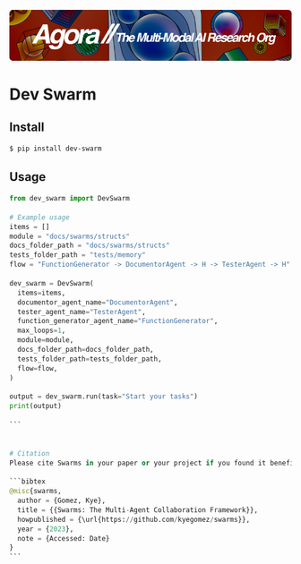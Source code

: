 [![Multi-Modality](agorabanner.png)](https://discord.gg/qUtxnK2NMf)

# Dev Swarm



## Install

```bash
$ pip install dev-swarm
```


## Usage

````python
from dev_swarm import DevSwarm

# Example usage
items = []
module = "docs/swarms/structs"
docs_folder_path = "docs/swarms/structs"
tests_folder_path = "tests/memory"
flow = "FunctionGenerator -> DocumentorAgent -> H -> TesterAgent -> H"

dev_swarm = DevSwarm(
  items=items,
  documentor_agent_name="DocumentorAgent",
  tester_agent_name="TesterAgent",
  function_generator_agent_name="FunctionGenerator",
  max_loops=1,
  module=module,
  docs_folder_path=docs_folder_path,
  tests_folder_path=tests_folder_path,
  flow=flow,
)

output = dev_swarm.run(task="Start your tasks")
print(output)

```


# Citation
Please cite Swarms in your paper or your project if you found it beneficial in any way! Appreciate you.

```bibtex
@misc{swarms,
  author = {Gomez, Kye},
  title = {{Swarms: The Multi-Agent Collaboration Framework}},
  howpublished = {\url{https://github.com/kyegomez/swarms}},
  year = {2023},
  note = {Accessed: Date}
}
```

